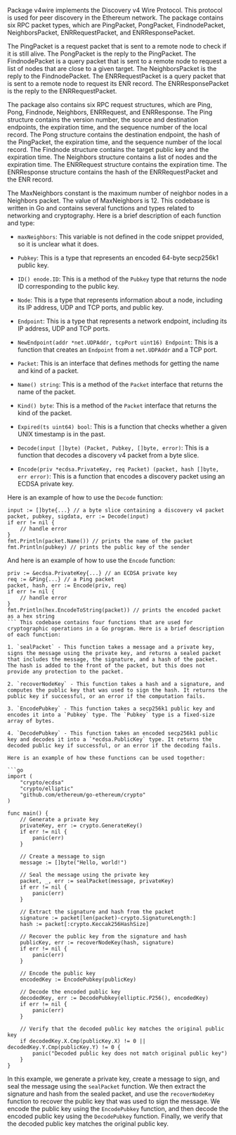 Package v4wire implements the Discovery v4 Wire Protocol. This protocol is used for peer discovery in the Ethereum network. The package contains six RPC packet types, which are PingPacket, PongPacket, FindnodePacket, NeighborsPacket, ENRRequestPacket, and ENRResponsePacket. 

The PingPacket is a request packet that is sent to a remote node to check if it is still alive. The PongPacket is the reply to the PingPacket. The FindnodePacket is a query packet that is sent to a remote node to request a list of nodes that are close to a given target. The NeighborsPacket is the reply to the FindnodePacket. The ENRRequestPacket is a query packet that is sent to a remote node to request its ENR record. The ENRResponsePacket is the reply to the ENRRequestPacket.

The package also contains six RPC request structures, which are Ping, Pong, Findnode, Neighbors, ENRRequest, and ENRResponse. The Ping structure contains the version number, the source and destination endpoints, the expiration time, and the sequence number of the local record. The Pong structure contains the destination endpoint, the hash of the PingPacket, the expiration time, and the sequence number of the local record. The Findnode structure contains the target public key and the expiration time. The Neighbors structure contains a list of nodes and the expiration time. The ENRRequest structure contains the expiration time. The ENRResponse structure contains the hash of the ENRRequestPacket and the ENR record.

The MaxNeighbors constant is the maximum number of neighbor nodes in a Neighbors packet. The value of MaxNeighbors is 12. This codebase is written in Go and contains several functions and types related to networking and cryptography. Here is a brief description of each function and type:

- `maxNeighbors`: This variable is not defined in the code snippet provided, so it is unclear what it does.

- `Pubkey`: This is a type that represents an encoded 64-byte secp256k1 public key.

- `ID() enode.ID`: This is a method of the `Pubkey` type that returns the node ID corresponding to the public key.

- `Node`: This is a type that represents information about a node, including its IP address, UDP and TCP ports, and public key.

- `Endpoint`: This is a type that represents a network endpoint, including its IP address, UDP and TCP ports.

- `NewEndpoint(addr *net.UDPAddr, tcpPort uint16) Endpoint`: This is a function that creates an `Endpoint` from a `net.UDPAddr` and a TCP port.

- `Packet`: This is an interface that defines methods for getting the name and kind of a packet.

- `Name() string`: This is a method of the `Packet` interface that returns the name of the packet.

- `Kind() byte`: This is a method of the `Packet` interface that returns the kind of the packet.

- `Expired(ts uint64) bool`: This is a function that checks whether a given UNIX timestamp is in the past.

- `Decode(input []byte) (Packet, Pubkey, []byte, error)`: This is a function that decodes a discovery v4 packet from a byte slice.

- `Encode(priv *ecdsa.PrivateKey, req Packet) (packet, hash []byte, err error)`: This is a function that encodes a discovery packet using an ECDSA private key.

Here is an example of how to use the `Decode` function:

```
input := []byte{...} // a byte slice containing a discovery v4 packet
packet, pubkey, sigdata, err := Decode(input)
if err != nil {
    // handle error
}
fmt.Println(packet.Name()) // prints the name of the packet
fmt.Println(pubkey) // prints the public key of the sender
```

And here is an example of how to use the `Encode` function:

```
priv := &ecdsa.PrivateKey{...} // an ECDSA private key
req := &Ping{...} // a Ping packet
packet, hash, err := Encode(priv, req)
if err != nil {
    // handle error
}
fmt.Println(hex.EncodeToString(packet)) // prints the encoded packet as a hex string
``` This codebase contains four functions that are used for cryptographic operations in a Go program. Here is a brief description of each function:

1. `sealPacket` - This function takes a message and a private key, signs the message using the private key, and returns a sealed packet that includes the message, the signature, and a hash of the packet. The hash is added to the front of the packet, but this does not provide any protection to the packet.

2. `recoverNodeKey` - This function takes a hash and a signature, and computes the public key that was used to sign the hash. It returns the public key if successful, or an error if the computation fails.

3. `EncodePubkey` - This function takes a secp256k1 public key and encodes it into a `Pubkey` type. The `Pubkey` type is a fixed-size array of bytes.

4. `DecodePubkey` - This function takes an encoded secp256k1 public key and decodes it into a `*ecdsa.PublicKey` type. It returns the decoded public key if successful, or an error if the decoding fails.

Here is an example of how these functions can be used together:

```go
import (
	"crypto/ecdsa"
	"crypto/elliptic"
	"github.com/ethereum/go-ethereum/crypto"
)

func main() {
	// Generate a private key
	privateKey, err := crypto.GenerateKey()
	if err != nil {
		panic(err)
	}

	// Create a message to sign
	message := []byte("Hello, world!")

	// Seal the message using the private key
	packet, _, err := sealPacket(message, privateKey)
	if err != nil {
		panic(err)
	}

	// Extract the signature and hash from the packet
	signature := packet[len(packet)-crypto.SignatureLength:]
	hash := packet[:crypto.Keccak256HashSize]

	// Recover the public key from the signature and hash
	publicKey, err := recoverNodeKey(hash, signature)
	if err != nil {
		panic(err)
	}

	// Encode the public key
	encodedKey := EncodePubkey(publicKey)

	// Decode the encoded public key
	decodedKey, err := DecodePubkey(elliptic.P256(), encodedKey)
	if err != nil {
		panic(err)
	}

	// Verify that the decoded public key matches the original public key
	if decodedKey.X.Cmp(publicKey.X) != 0 || decodedKey.Y.Cmp(publicKey.Y) != 0 {
		panic("Decoded public key does not match original public key")
	}
}
```

In this example, we generate a private key, create a message to sign, and seal the message using the `sealPacket` function. We then extract the signature and hash from the sealed packet, and use the `recoverNodeKey` function to recover the public key that was used to sign the message. We encode the public key using the `EncodePubkey` function, and then decode the encoded public key using the `DecodePubkey` function. Finally, we verify that the decoded public key matches the original public key.